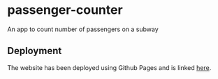 # passenger-counter

 An app to count number of passengers on a subway

## Deployment

The website has been deployed using Github Pages and is linked [here](https://an-shank.github.io/passenger-counter/).